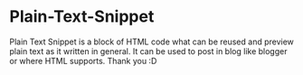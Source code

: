 # Plain-Text-Snippet
Plain Text Snippet is a block of HTML code what can be reused and preview plain text as it written in general. It can be used to post in blog like blogger or where HTML supports. Thank you :D
